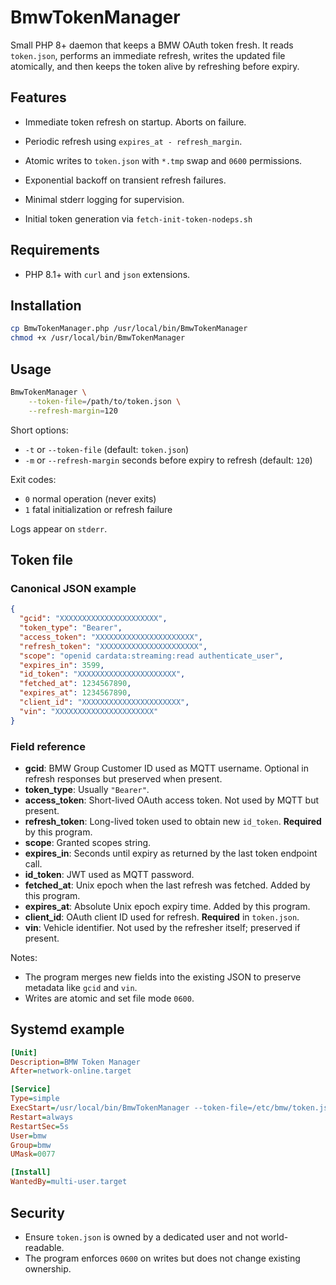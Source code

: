 # BmwTokenManager

Small PHP 8+ daemon that keeps a BMW OAuth token fresh.
It reads `token.json`, performs an immediate refresh, writes the updated file atomically, and then keeps the token alive by refreshing before expiry.

## Features

- Immediate token refresh on startup. Aborts on failure.
- Periodic refresh using `expires_at - refresh_margin`.
- Atomic writes to `token.json` with `*.tmp` swap and `0600` permissions.
- Exponential backoff on transient refresh failures.
- Minimal stderr logging for supervision.

- Initial token generation via `fetch-init-token-nodeps.sh`

## Requirements

- PHP 8.1+ with `curl` and `json` extensions.

## Installation

```bash
cp BmwTokenManager.php /usr/local/bin/BmwTokenManager
chmod +x /usr/local/bin/BmwTokenManager
````

## Usage

```bash
BmwTokenManager \
	--token-file=/path/to/token.json \
	--refresh-margin=120
```

Short options:

* `-t` or `--token-file` (default: `token.json`)
* `-m` or `--refresh-margin` seconds before expiry to refresh (default: `120`)

Exit codes:

* `0` normal operation (never exits)
* `1` fatal initialization or refresh failure

Logs appear on `stderr`.

## Token file

### Canonical JSON example

```json
{
  "gcid": "XXXXXXXXXXXXXXXXXXXXXX",
  "token_type": "Bearer",
  "access_token": "XXXXXXXXXXXXXXXXXXXXXX",
  "refresh_token": "XXXXXXXXXXXXXXXXXXXXXX",
  "scope": "openid cardata:streaming:read authenticate_user",
  "expires_in": 3599,
  "id_token": "XXXXXXXXXXXXXXXXXXXXXX",
  "fetched_at": 1234567890,
  "expires_at": 1234567890,
  "client_id": "XXXXXXXXXXXXXXXXXXXXXX",
  "vin": "XXXXXXXXXXXXXXXXXXXXXX"
}
```

### Field reference

* **gcid**: BMW Group Customer ID used as MQTT username. Optional in refresh responses but preserved when present.
* **token_type**: Usually `"Bearer"`.
* **access_token**: Short-lived OAuth access token. Not used by MQTT but present.
* **refresh_token**: Long-lived token used to obtain new `id_token`. **Required** by this program.
* **scope**: Granted scopes string.
* **expires_in**: Seconds until expiry as returned by the last token endpoint call.
* **id_token**: JWT used as MQTT password.
* **fetched_at**: Unix epoch when the last refresh was fetched. Added by this program.
* **expires_at**: Absolute Unix epoch expiry time. Added by this program.
* **client_id**: OAuth client ID used for refresh. **Required** in `token.json`.
* **vin**: Vehicle identifier. Not used by the refresher itself; preserved if present.

Notes:

* The program merges new fields into the existing JSON to preserve metadata like `gcid` and `vin`.
* Writes are atomic and set file mode `0600`.

## Systemd example

```ini
[Unit]
Description=BMW Token Manager
After=network-online.target

[Service]
Type=simple
ExecStart=/usr/local/bin/BmwTokenManager --token-file=/etc/bmw/token.json --refresh-margin=120
Restart=always
RestartSec=5s
User=bmw
Group=bmw
UMask=0077

[Install]
WantedBy=multi-user.target
```

## Security

* Ensure `token.json` is owned by a dedicated user and not world-readable.
* The program enforces `0600` on writes but does not change existing ownership.
